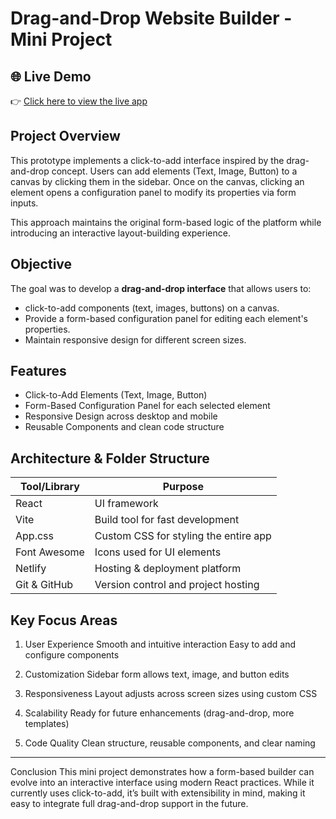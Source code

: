 # Drag-and-Drop Website Builder - Mini Project

## 🌐 Live Demo
👉 [Click here to view the live app](https://drag-drop-webapp.netlify.app/)

## Project Overview
This prototype implements a click-to-add interface inspired by the drag-and-drop concept. Users can add elements (Text, Image, Button) to a canvas by clicking them in the sidebar. Once on the canvas, clicking an element opens a configuration panel to modify its properties via form inputs.

This approach maintains the original form-based logic of the platform while introducing an interactive layout-building experience.

## Objective
The goal was to develop a **drag-and-drop interface** that allows users to:
- click-to-add components (text, images, buttons) on a canvas.
- Provide a form-based configuration panel for editing each element's properties.
- Maintain responsive design for different screen sizes.

## Features
 - Click-to-Add Elements (Text, Image, Button)
 - Form-Based Configuration Panel for each selected element
 - Responsive Design across desktop and mobile
 - Reusable Components and clean code structure

## Architecture & Folder Structure
| Tool/Library      | Purpose                                       |
|-------------------|-----------------------------------------------|
| React             | UI framework                                  |
| Vite              | Build tool for fast development               |
| App.css           | Custom CSS for styling the entire app         |
| Font Awesome      | Icons used for UI elements                    |
| Netlify           | Hosting & deployment platform                 |
| Git & GitHub      | Version control and project hosting           |

## Key Focus Areas
1. User Experience
Smooth and intuitive interaction
Easy to add and configure components

2. Customization
Sidebar form allows text, image, and button edits

3. Responsiveness
Layout adjusts across screen sizes using custom CSS

4. Scalability
Ready for future enhancements (drag-and-drop, more templates)

5. Code Quality
Clean structure, reusable components, and clear naming

----
Conclusion
This mini project demonstrates how a form-based builder can evolve into an interactive interface using modern React practices. While it currently uses click-to-add, it’s built with extensibility in mind, making it easy to integrate full drag-and-drop support in the future.
